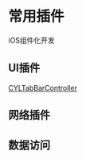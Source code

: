 # 常用插件
iOS组件化开发

## UI插件

[CYLTabBarController](https://github.com/ChenYilong/CYLTabBarController)

## 网络插件

## 数据访问

